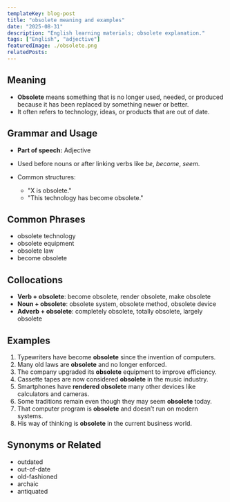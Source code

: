 ```yaml
---
templateKey: blog-post
title: "obsolete meaning and examples"
date: "2025-08-31"
description: "English learning materials; obsolete explanation."
tags: ["English", "adjective"]
featuredImage: ./obsolete.png
relatedPosts:
---
```


## Meaning

- **Obsolete** means something that is no longer used, needed, or produced because it has been replaced by something newer or better.
- It often refers to technology, ideas, or products that are out of date.

## Grammar and Usage

- **Part of speech:** Adjective
- Used before nouns or after linking verbs like _be_, _become_, _seem_.
- Common structures:

  - "X is obsolete."
  - "This technology has become obsolete."

## Common Phrases

- obsolete technology
- obsolete equipment
- obsolete law
- become obsolete

## Collocations

- **Verb + obsolete**: become obsolete, render obsolete, make obsolete
- **Noun + obsolete**: obsolete system, obsolete method, obsolete device
- **Adverb + obsolete**: completely obsolete, totally obsolete, largely obsolete

## Examples

1. Typewriters have become **obsolete** since the invention of computers.
2. Many old laws are **obsolete** and no longer enforced.
3. The company upgraded its **obsolete** equipment to improve efficiency.
4. Cassette tapes are now considered **obsolete** in the music industry.
5. Smartphones have **rendered obsolete** many other devices like calculators and cameras.
6. Some traditions remain even though they may seem **obsolete** today.
7. That computer program is **obsolete** and doesn’t run on modern systems.
8. His way of thinking is **obsolete** in the current business world.

## Synonyms or Related

- outdated
- out-of-date
- old-fashioned
- archaic
- antiquated
